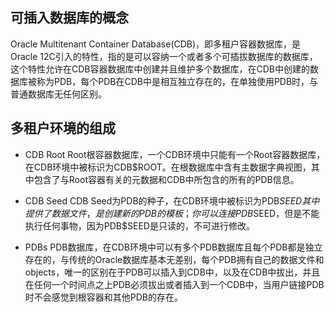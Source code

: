
## 可插入数据库的概念

Oracle Multitenant Container Database(CDB)，即多租户容器数据库，是Oracle 12C引入的特性，指的是可以容纳一个或者多个可插拔数据库的数据库，这个特性允许在CDB容器数据库中创建并且维护多个数据库，在CDB中创建的数据库被称为PDB，每个PDB在CDB中是相互独立存在的，在单独使用PDB时，与普通数据库无任何区别。

## 多租户环境的组成

+ CDB Root
Root根容器数据库，一个CDB环境中只能有一个Root容器数据库，在CDB环境中被标识为CDB$ROOT。在根数据库中含有主数据字典视图，其中包含了与Root容器有关的元数据和CDB中所包含的所有的PDB信息。

+ CDB Seed
CDB Seed为PDB的种子，在CDB环境中被标识为PDB$SEED其中提供了数据文件，是创建新的 PDB的模板；你可以连接PDB$SEED，但是不能执行任何事物，因为PDB$SEED是只读的，不可进行修改。

+ PDBs
PDB数据库，在CDB环境中可以有多个PDB数据库且每个PDB都是独立存在的，与传统的Oracle数据库基本无差别，每个PDB拥有自己的数据文件和objects，唯一的区别在于PDB可以插入到CDB中，以及在CDB中拔出，并且在任何一个时间点之上PDB必须拔出或者插入到一个CDB中，当用户链接PDB时不会感觉到根容器和其他PDB的存在。
